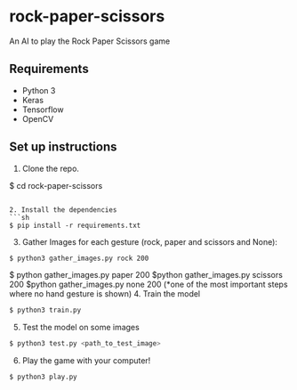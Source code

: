 # rock-paper-scissors

An AI to play the Rock Paper Scissors game

## Requirements
- Python 3
- Keras
- Tensorflow
- OpenCV

## Set up instructions
1. Clone the repo.

$ cd rock-paper-scissors
```

2. Install the dependencies
```sh
$ pip install -r requirements.txt
```

3. Gather Images for each gesture (rock, paper and scissors and None):
```sh
$ python3 gather_images.py rock 200
```
$ python gather_images.py paper 200
$python gather_images.py scissors 200
$python gather_images.py none 200 (*one of the most important steps where no hand gesture is shown)
4. Train the model
```sh
$ python3 train.py
```

5. Test the model on some images
```sh
$ python3 test.py <path_to_test_image>
```

6. Play the game with your computer!
```sh
$ python3 play.py
```
